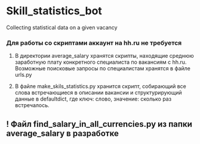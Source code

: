 # Skill_statistics_bot
Сollecting statistical data on a given vacancy

### Для работы со скриптами аккаунт на hh.ru не требуется

1) В директории average_salary хранятся скрипты, находящие среднюю заработную плату конкретного 
специалиста по вакансиям с hh.ru. Возможные поисковые запросы по специалистам хранятся в файле urls.py

2) В файле make_skils_statistics.py хранится скрипт, собирающий все слова встречающиеся в описании 
вакансии и структурирующий данные в defaultdict, где ключ: слово, значение: сколько раз встречалось.

## ! Файл find_salary_in_all_currencies.py из папки average_salary в разработке
